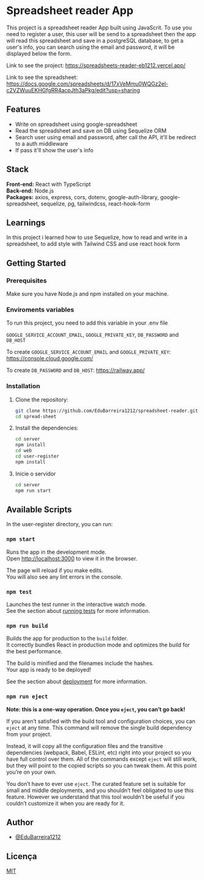 # Spreadsheet reader App

This project is a spreadsheet reader App built using JavaScrit. To use you need to register a user, this user will be send to a spreadsheet then the app will read this spreadsheet and save in a postgreSQL database, to get a user's info, you can search using the email and password, it will be displayed below the form.

Link to see the project: https://spreadsheets-reader-eb1212.vercel.app/

Link to see the spreadsheet: https://docs.google.com/spreadsheets/d/17xVeMmu0WQGz2el-c2VZWuuEKHGfgRR4acpJth3aPkg/edit?usp=sharing

## Features

* Write on spreadsheet using google-spreadsheet
* Read the spreadsheet and save on DB using Sequelize ORM
* Search user using email and password, after call the API, it'll be redirect to a auth middleware
* If pass it'll show the user's info


## Stack

**Front-end:** React with TypeScript  
**Back-end:** Node.js  
**Packages:** axios, express, cors, dotenv, google-auth-library, google-spreadsheet, sequelize, pg, tailwindcss, react-hook-form


## Learnings

In this project i learned how to use Sequelize, how to read and write in a spreadsheet, to add style with Tailwind CSS and use react hook form

## Getting Started

### Prerequisites

Make sure you have Node.js and npm installed on your machine.

### Enviroments variables

To run this project, you need to add this variable in your .env file

`GOOGLE_SERVICE_ACCOUNT_EMAIL`, `GOOGLE_PRIVATE_KEY`, `DB_PASSWORD` and `DB_HOST`

To create `GOOGLE_SERVICE_ACCOUNT_EMAIL` and `GOOGLE_PRIVATE_KEY`: https://console.cloud.google.com/

To create `DB_PASSWORD` and `DB_HOST`: https://railway.app/

### Installation

1. Clone the repository:

    ```bash
    git clone https://github.com/EduBarreira1212/spreadsheet-reader.git
    cd spread-sheet
    ```

2. Install the dependencies:

    ```bash
    cd server
    npm install
    cd web
    cd user-register
    npm install
    ```
3. Inicie o servidor

    ```bash
    cd server
    npm run start
    ```
## Available Scripts

In the user-register directory, you can run:

### `npm start`

Runs the app in the development mode.\
Open [http://localhost:3000](http://localhost:3000) to view it in the browser.

The page will reload if you make edits.\
You will also see any lint errors in the console.

### `npm test`

Launches the test runner in the interactive watch mode.\
See the section about [running tests](https://facebook.github.io/create-react-app/docs/running-tests) for more information.

### `npm run build`

Builds the app for production to the `build` folder.\
It correctly bundles React in production mode and optimizes the build for the best performance.

The build is minified and the filenames include the hashes.\
Your app is ready to be deployed!

See the section about [deployment](https://facebook.github.io/create-react-app/docs/deployment) for more information.

### `npm run eject`

**Note: this is a one-way operation. Once you `eject`, you can’t go back!**

If you aren’t satisfied with the build tool and configuration choices, you can `eject` at any time. This command will remove the single build dependency from your project.

Instead, it will copy all the configuration files and the transitive dependencies (webpack, Babel, ESLint, etc) right into your project so you have full control over them. All of the commands except `eject` will still work, but they will point to the copied scripts so you can tweak them. At this point you’re on your own.

You don’t have to ever use `eject`. The curated feature set is suitable for small and middle deployments, and you shouldn’t feel obligated to use this feature. However we understand that this tool wouldn’t be useful if you couldn’t customize it when you are ready for it.

## Author

- [@EduBarreira1212](https://github.com/EduBarreira1212)


## Licença

[MIT](https://choosealicense.com/licenses/mit/)